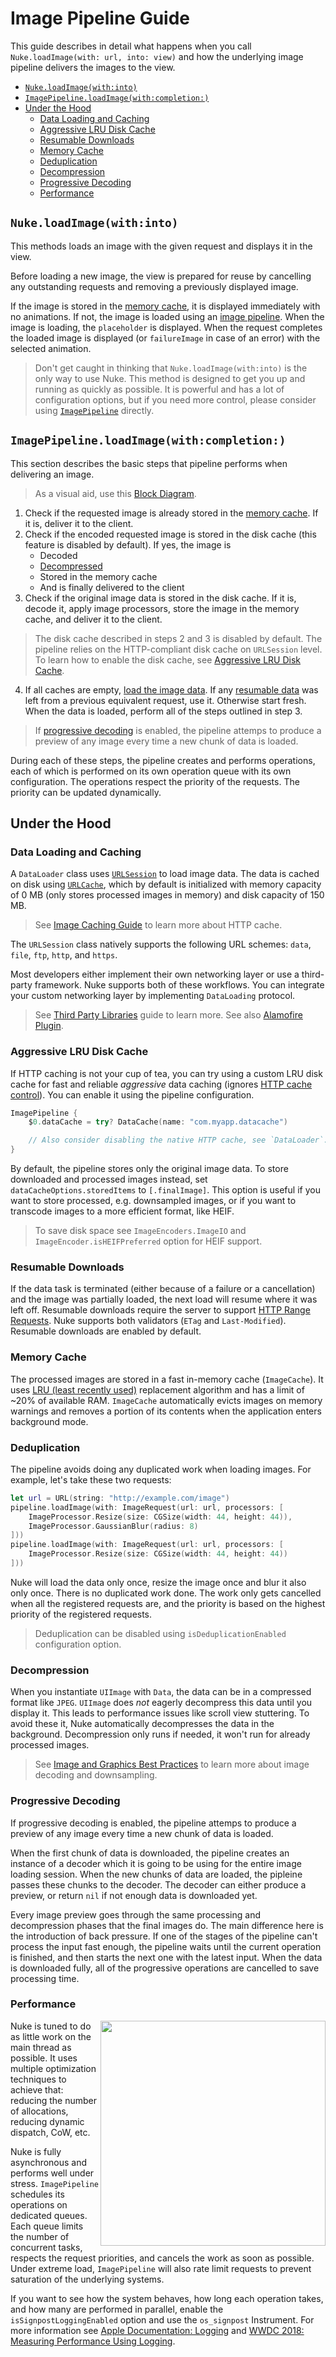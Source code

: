 # Image Pipeline Guide

This guide describes in detail what happens when you call `Nuke.loadImage(with: url, into: view)` and how the underlying image pipeline delivers the images to the view.

- [`Nuke.loadImage(with:into)`](#-nukeloadimage-with-into--)
- [`ImagePipeline.loadImage(with:completion:)`](#-imagepipelineloadimage-with-completion---)
- [Under the Hood](#under-the-hood)
  * [Data Loading and Caching](#data-loading-and-caching)
  * [Aggressive LRU Disk Cache](#aggressive-lru-disk-cache)
  * [Resumable Downloads](#resumable-downloads)
  * [Memory Cache](#memory-cache)
  * [Deduplication](#deduplication)
  * [Decompression](#decompression)
  * [Progressive Decoding](#progressive-decoding)
  * [Performance](#performance)

## `Nuke.loadImage(with:into)`

This methods loads an image with the given request and displays it in the view.

Before loading a new image, the view is prepared for reuse by cancelling any outstanding requests and removing a previously displayed image.

If the image is stored in the [memory cache](#memory-cache), it is displayed immediately with no animations. If not, the image is loaded using an [image pipeline](#pipeline-fetch-image). When the image is loading, the `placeholder` is displayed. When the request completes the loaded image is displayed (or `failureImage` in case of an error) with the selected animation.

> Don't get caught in thinking that `Nuke.loadImage(with:into)` is the only way to use Nuke. This method is designed to get you up and running as quickly as possible. It is powerful and has a lot of configuration options, but if you need more control, please consider using [`ImagePipeline`](#pipeline-fetch-image) directly.

<a name="pipeline-fetch-image"/></a>
## `ImagePipeline.loadImage(with:completion:)`

This section describes the basic steps that pipeline performs when delivering an image.

> As a visual aid, use this [Block Diagram](https://github.com/kean/Nuke/blob/8.0/Documentation/Assets/image-pipeline.svg).

1. Check if the requested image is already stored in the [memory cache](#memory-cache). If it is, deliver it to the client.
2. Check if the encoded requested image is stored in the disk cache (this feature is disabled by default). If yes, the image is
    - Decoded
    - [Decompressed](#decompression)
    - Stored in the memory cache
    - And is finally delivered to the client
3. Check if the original image data is stored in the disk cache. If it is, decode it, apply image processors, store the image in the memory cache, and deliver it to the client.

> The disk cache described in steps 2 and 3 is disabled by default. The pipeline relies on the HTTP-compliant disk cache on `URLSession` level. To learn how to enable the disk cache, see [Aggressive LRU Disk Cache](#aggressive-lru-disk-cache).

4. If all caches are empty, [load the image data](#data-loading-and-caching). If any [resumable data](#resumable-data) was left from a previous equivalent request, use it. Otherwise start fresh. When the data is loaded, perform all of the steps outlined in step 3.

> If [progressive decoding](#progerssive-decoding) is enabled, the pipeline attemps to produce a preview of any image every time a new chunk of data is loaded.

During each of these steps, the pipeline creates and performs operations, each of which is performed on its own operation queue with its own configuration. The operations respect the priority of the requests. The priority can be updated dynamically. 

## Under the Hood

### Data Loading and Caching

A `DataLoader` class uses [`URLSession`](https://developer.apple.com/reference/foundation/nsurlsession) to load image data. The data is cached on disk using [`URLCache`](https://developer.apple.com/reference/foundation/urlcache), which by default is initialized with memory capacity of 0 MB (only stores processed images in memory) and disk capacity of 150 MB.

> See [Image Caching Guide](https://kean.github.io/post/image-caching) to learn more about HTTP cache.

The `URLSession` class natively supports the following URL schemes: `data`, `file`, `ftp`, `http`, and `https`.

Most developers either implement their own networking layer or use a third-party framework. Nuke supports both of these workflows. You can integrate your custom networking layer by implementing `DataLoading` protocol.

> See [Third Party Libraries](https://github.com/kean/Nuke/blob/8.0/Documentation/Guides/Third%20Party%20Libraries.md#using-other-caching-libraries) guide to learn more. See also [Alamofire Plugin](https://github.com/kean/Nuke-Alamofire-Plugin).

### Aggressive LRU Disk Cache

If HTTP caching is not your cup of tea, you can try using a custom LRU disk cache for fast and reliable *aggressive* data caching (ignores [HTTP cache control](https://developer.mozilla.org/en-US/docs/Web/HTTP/Headers/Cache-Control)). You can enable it using the pipeline configuration.

```swift
ImagePipeline {
    $0.dataCache = try? DataCache(name: "com.myapp.datacache")

    // Also consider disabling the native HTTP cache, see `DataLoader`.
}
```

By default, the pipeline stores only the original image data. To store downloaded and processed images instead, set `dataCacheOptions.storedItems` to `[.finalImage]`. This option is useful if you want to store processed, e.g. downsampled images, or if you want to transcode images to a more efficient format, like HEIF.

> To save disk space see `ImageEncoders.ImageIO` and  `ImageEncoder.isHEIFPreferred` option for HEIF support.

### Resumable Downloads

If the data task is terminated (either because of a failure or a cancellation) and the image was partially loaded, the next load will resume where it was left off. Resumable downloads require the server to support [HTTP Range Requests](https://developer.mozilla.org/en-US/docs/Web/HTTP/Range_requests). Nuke supports both validators (`ETag` and `Last-Modified`). Resumable downloads are enabled by default.

### Memory Cache

The processed images are stored in a fast in-memory cache (`ImageCache`). It uses [LRU (least recently used)](https://en.wikipedia.org/wiki/Cache_algorithms#Examples) replacement algorithm and has a limit of ~20% of available RAM. `ImageCache` automatically evicts images on memory warnings and removes a portion of its contents when the application enters background mode.

### Deduplication

The pipeline avoids doing any duplicated work when loading images. For example, let's take these two requests:

```swift
let url = URL(string: "http://example.com/image")
pipeline.loadImage(with: ImageRequest(url: url, processors: [
    ImageProcessor.Resize(size: CGSize(width: 44, height: 44)),
    ImageProcessor.GaussianBlur(radius: 8)
]))
pipeline.loadImage(with: ImageRequest(url: url, processors: [
    ImageProcessor.Resize(size: CGSize(width: 44, height: 44))
]))
```

Nuke will load the data only once, resize the image once and blur it also only once. There is no duplicated work done. The work only gets cancelled when all the registered requests are, and the priority is based on the highest priority of the registered requests.

> Deduplication can be disabled using `isDeduplicationEnabled` configuration option.

### Decompression

When you instantiate `UIImage` with `Data`, the data can be in a compressed format like `JPEG`. `UIImage` does _not_ eagerly decompress this data until you display it. This leads to performance issues like scroll view stuttering. To avoid these it, Nuke automatically decompresses the data in the background. Decompression only runs if needed, it won't run for already processed images.

> See [Image and Graphics Best Practices](https://developer.apple.com/videos/play/wwdc2018/219) to learn more about image decoding and downsampling.

### Progressive Decoding

If progressive decoding is enabled, the pipeline attemps to produce a preview of any image every time a new chunk of data is loaded.

When the first chunk of data is downloaded, the pipeline creates an instance of a decoder which it is going to be using for the entire image loading session. When the new chunks of data are loaded, the pipleine passes these chunks to the decoder. The decoder can either produce a preview, or return `nil` if not enough data is downloaded yet.

Every image preview goes through the same processing and decompression phases that the final images do. The main difference here is the introduction of back pressure. If one of the stages of the pipeline can't process the input fast enough, the pipeline waits until the current operation is finished, and then starts the next one with the latest input. When the data is downloaded fully, all of the progressive operations are cancelled to save processing time.

### Performance

<img align="right" src="https://user-images.githubusercontent.com/1567433/59372512-f7bc0680-8d47-11e9-865e-f739f013ad49.png" width="360"/>

Nuke is tuned to do as little work on the main thread as possible. It uses multiple optimization techniques to achieve that: reducing the number of allocations, reducing dynamic dispatch, CoW, etc.

Nuke is fully asynchronous and performs well under stress. `ImagePipeline` schedules its operations on dedicated queues. Each queue limits the number of concurrent tasks, respects the request priorities, and cancels the work as soon as possible. Under extreme load, `ImagePipeline` will also rate limit requests to prevent saturation of the underlying systems.

If you want to see how the system behaves, how long each operation takes, and how many are performed in parallel, enable the `isSignpostLoggingEnabled` option and use the `os_signpost` Instrument. For more information see [Apple Documentation: Logging](https://developer.apple.com/documentation/os/logging) and [WWDC 2018: Measuring Performance Using Logging](https://developer.apple.com/videos/play/wwdc2018/405/).
